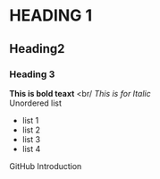 # HEADING 1
## Heading2
### Heading 3
**This is bold teaxt**
<br/
_This is for Italic_
<br/>
Unordered list
<br/>
- list 1
- list 2
- list 3
- list 4

GitHub Introduction

